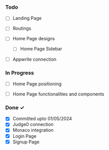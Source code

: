 ### Todo

- [ ] Landing Page
- [ ] Routings
- [ ] Home Page designs
  - [ ] Home Page Sidebar
- [ ] Appwrite connection



### In Progress

- [ ] Home Page positioning  
- [ ] Home Page functionalities and components  



### Done ✓

- [x] Committed upto 01/05/2024 
- [x] Judge0 connection
- [x] Monaco integration
- [x] Login Page
- [x] Signup Page